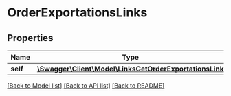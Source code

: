# OrderExportationsLinks

## Properties
Name | Type | Description | Notes
------------ | ------------- | ------------- | -------------
**self** | [**\Swagger\Client\Model\LinksGetOrderExportationsLink**](LinksGetOrderExportationsLink.md) |  | 

[[Back to Model list]](../README.md#documentation-for-models) [[Back to API list]](../README.md#documentation-for-api-endpoints) [[Back to README]](../README.md)


